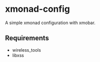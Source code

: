 # xmonad-config

A simple xmonad configuration with xmobar.

## Requirements

- wireless_tools
- libxss
